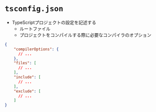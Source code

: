 # `tsconfig.json`
- TypeScriptプロジェクトの設定を記述する
  - ルートファイル
  - プロジェクトをコンパイルする際に必要なコンパイラのオプション

```json
{
    "compilerOptions": {
      // ...
    },
    "files": [
      // ...
    ],
    "include": [
      // ...
    ],
    "exclude": [
      // ...
    ]
}
```
